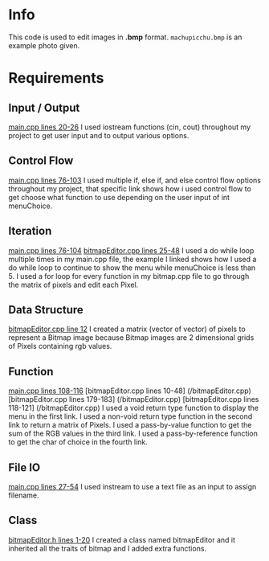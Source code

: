 # Info

This code is used to edit images in **.bmp** format. `machupicchu.bmp` is an example photo given.

# Requirements

## Input / Output
[main.cpp lines 20-26](/main.cpp)
I used iostream functions (cin, cout) throughout my project to get user input and to output various options.

## Control Flow
[main.cpp lines 76-103](/main.cpp)
I used multiple if, else if, and else control flow options throughout my project, that specific link shows how i used control flow to get choose what function to use depending on the user input of int menuChoice.

## Iteration
[main.cpp lines 76-104](/main.cpp)
[bitmapEditor.cpp lines 25-48](/bitmapEditor.cpp)
I used a do while loop multiple times in my main.cpp file, the example I linked shows how I used a do while loop to continue to show the menu while menuChoice is less than 5.
I used a for loop for every function in my bitmap.cpp file to go through the matrix of pixels and edit each Pixel.

## Data Structure
[bitmapEditor.cpp line 12](/bitmapEditor.cpp)
I created a matrix (vector of vector) of pixels to represent a Bitmap image because Bitmap images are 2 dimensional grids of Pixels containing rgb values.

## Function
[main.cpp lines 108-116](/main.cpp)
[bitmapEditor.cpp lines 10-48] (/bitmapEditor.cpp)
[bitmapEditor.cpp lines 179-183] (/bitmapEditor.cpp)
[bitmapEditor.cpp lines 118-121] (/bitmapEditor.cpp)
I used a void return type function to display the menu in the first link.
I used a non-void return type function in the second link to return a matrix of Pixels.
I used a pass-by-value function to get the sum of the RGB values in the third link.
I used a pass-by-reference function to get the char of choice in the fourth link.

## File IO
[main.cpp lines 27-54](/main.cpp)
I used instream to use a text file as an input to assign filename.

## Class
[bitmapEditor.h lines 1-20](/bitmap.h)
I created a class named bitmapEditor and it inherited all the traits of bitmap and I added extra functions.

